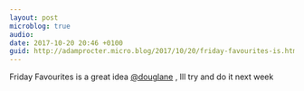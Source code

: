 ```yaml
---
layout: post
microblog: true
audio: 
date: 2017-10-20 20:46 +0100
guid: http://adamprocter.micro.blog/2017/10/20/friday-favourites-is.html
---
```

Friday Favourites is a great idea [@douglane](https://micro.blog/douglane) , Ill try and do it next week
